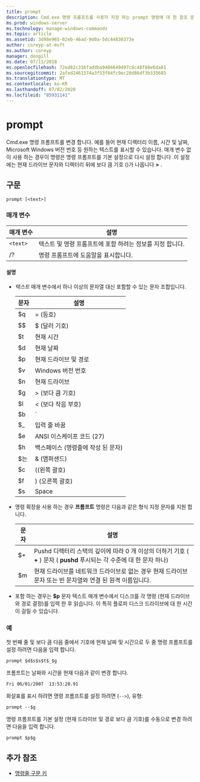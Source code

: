 ```yaml
---
title: prompt
description: Cmd.exe 명령 프롬프트를 사용자 지정 하는 prompt 명령에 대 한 참조 문서입니다.
ms.prod: windows-server
ms.technology: manage-windows-commands
ms.topic: article
ms.assetid: 3d98e965-02eb-46ad-9d0a-5dc44830373e
author: coreyp-at-msft
ms.author: coreyp
manager: dongill
ms.date: 07/11/2018
ms.openlocfilehash: 72ed82c316faddba9486649497c8c48f88e6da81
ms.sourcegitcommit: 2afed2461574a3f53f84fc9ec28d86df3b335685
ms.translationtype: MT
ms.contentlocale: ko-KR
ms.lasthandoff: 07/02/2020
ms.locfileid: "85931141"
---
```

# <a name="prompt"></a>prompt

Cmd.exe 명령 프롬프트를 변경 합니다. 예를 들어 현재 디렉터리 이름, 시간 및 날짜, Microsoft Windows 버전 번호 등 원하는 텍스트를 표시할 수 있습니다. 매개 변수 없이 사용 하는 경우이 명령은 명령 프롬프트를 기본 설정으로 다시 설정 합니다 .이 설정에는 현재 드라이브 문자와 디렉터리 뒤에 보다 큼 기호 ()가 나옵니다 **>** .

## <a name="syntax"></a>구문

```
prompt [<text>]
```

### <a name="parameters"></a>매개 변수

| 매개 변수 | 설명 |
|--|--|
| `<text>` | 텍스트 및 명령 프롬프트에 포함 하려는 정보를 지정 합니다. |
| /? | 명령 프롬프트에 도움말을 표시합니다. |

#### <a name="remarks"></a>설명

- *텍스트* 매개 변수에서 하나 이상의 문자열 대신 포함할 수 있는 문자 조합입니다.

    | 문자 | 설명 |
    |--|--|
    | $q | = (등호) |
    | $$ | $ (달러 기호) |
    | $t | 현재 시간 |
    | $d | 현재 날짜 |
    | $p | 현재 드라이브 및 경로 |
    | $v | Windows 버전 번호 |
    | $n | 현재 드라이브 |
    | $g | > (보다 큼 기호) |
    | $l | < (보다 작음 부호) |
    | $b | `|`(파이프 기호) |
    | $_ | 입력 줄 바꿈 |
    | $e | ANSI 이스케이프 코드 (27) |
    | $h | 백스페이스 (명령줄에 작성 된 문자) |
    | $는 | & (앰퍼샌드) |
    | $c | ((왼쪽 괄호) |
    | $f | ) (오른쪽 괄호) |
    | $s | Space |

- 명령 확장을 사용 하는 경우 **프롬프트** 명령은 다음과 같은 형식 지정 문자를 지원 합니다.

    | 문자 | 설명 |
    |--|--|
    | $+ | Pushd 디렉터리 스택의 깊이에 따라 0 개 이상의 더하기 기호 ( **+** ) 문자 ( **pushd** 푸시되는 각 수준에 대 한 문자 하나) |
    | $m | 현재 드라이브를 네트워크 드라이브로 없는 경우 현재 드라이브 문자 또는 빈 문자열와 연결 된 원격 이름입니다. |

- 포함 하는 경우는 **$p** 문자 텍스트 매개 변수에서 디스크를 각 명령 (현재 드라이브와 경로 결정)를 입력 한 후 읽습니다. 이 특히 플로피 디스크 드라이브에 대 한 시간이 걸릴 수 있습니다.

### <a name="examples"></a>예

첫 번째 줄 및 보다 큼 다음 줄에서 기호에 현재 날짜 및 시간으로 두 줄 명령 프롬프트를 설정 하려면 다음을 입력 합니다.

```
prompt $d$s$s$t$_$g
```

프롬프트는 날짜와 시간을 현재 다음과 같이 변경 합니다.

```
Fri 06/01/2007  13:53:28.91
```

화살표를 표시 하려면 명령 프롬프트를 설정 하려면 (`-->`), 유형:

```
prompt --$g
```

명령 프롬프트를 기본 설정 (현재 드라이브 및 경로 보다 큼 기호)를 수동으로 변경 하려면 다음을 입력 합니다.

```
prompt $p$g
```

## <a name="additional-references"></a>추가 참조

- [명령줄 구문 키](command-line-syntax-key.md)
